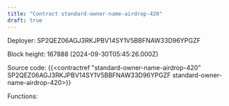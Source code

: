 ```yaml
---
title: "Contract standard-owner-name-airdrop-420"
draft: true
---
```

Deployer: SP2QEZ06AGJ3RKJPBV14SY1V5BBFNAW33D96YPGZF


 



Block height: 167888 (2024-09-30T05:45:26.000Z)

Source code: {{<contractref "standard-owner-name-airdrop-420" SP2QEZ06AGJ3RKJPBV14SY1V5BBFNAW33D96YPGZF standard-owner-name-airdrop-420>}}

Functions:


